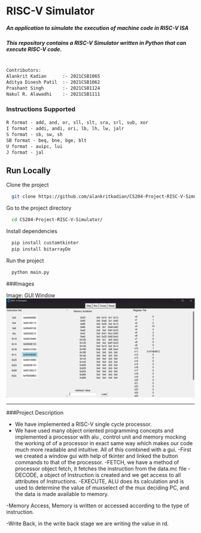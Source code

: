 # RISC-V Simulator
##### _An application to simulate the execution of machine code in RISC-V ISA_
##### _This repository contains a RISC-V Simulator written in Python that can execute RISC-V code._
#

```
Contributors:
Alankrit Kadian      :- 2021CSB1065
Aditya Dinesh Patil  :- 2021CSB1062
Prashant Singh       :- 2021CSB1124
Nakul R. Alawadhi    :- 2021CSB1111
```

### Instructions Supported
```
R format - add, and, or, sll, slt, sra, srl, sub, xor
I format - addi, andi, ori, lb, lh, lw, jalr
S format - sb, sw, sh
SB format - beq, bne, bge, blt
U format - auipc, lui
J format - jal
```


## Run Locally

Clone the project

```bash
  git clone https://github.com/alankritkadian/CS204-Project-RISC-V-Simulator
```

Go to the project directory

```bash
  cd CS204-Project-RISC-V-Simulator/
```

Install dependencies

```bash
  pip install customtkinter
  pip install bitarrayDe
```

Run the project

```bash
  python main.py
```


###Images

Image:
GUI Window 
![](static/image.png)

----
###Project Description

- We have implemented a RISC-V single cycle processor.
- We have used many object oriented programming concepts and implemented a processor with alu , control unit and memory mocking the working of of a processor in exact same way which makes our code much more readable and intuitive. All of this combined with a gui.
-First we created a window gui with help of tkinter and linked the button commands to that of the processor.
-FETCH, we have a method of processor object fetch, it fetches the instruction from the data.mc file
-DECODE, a object of Instruction is created and we get access to all attributes of Instructions.
-EXECUTE,
ALU does its calculation and is used to determine the value of muxselect of the mux deciding PC, and the data is made available to memory.

-Memory Access,
Memory is written or accessed according to the type of instruction.

-Write Back, in the write back stage we are writing the value in rd.
